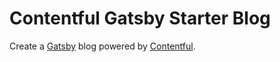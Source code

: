 # Contentful Gatsby Starter Blog

Create a [Gatsby](http://gatsbyjs.com/) blog powered by [Contentful](https://www.contentful.com).
